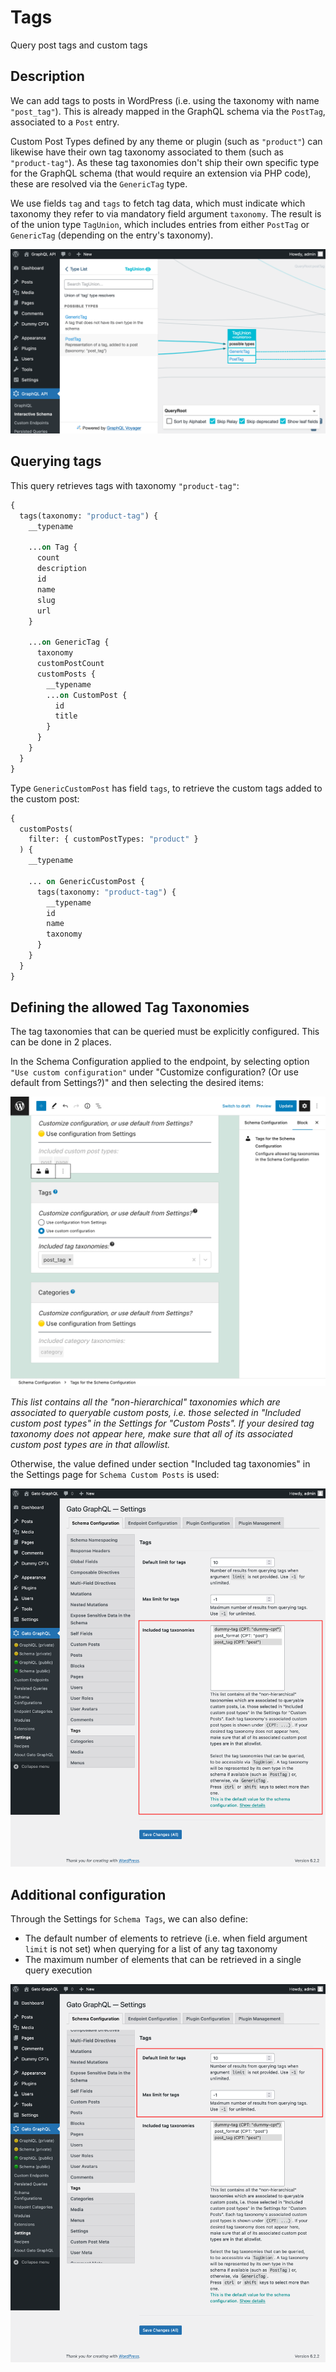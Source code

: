 # Tags

Query post tags and custom tags

## Description

We can add tags to posts in WordPress (i.e. using the taxonomy with name `"post_tag"`). This is already mapped in the GraphQL schema via the `PostTag`, associated to a `Post` entry.

Custom Post Types defined by any theme or plugin (such as `"product"`) can likewise have their own tag taxonomy associated to them (such as `"product-tag"`). As these tag taxonomies don't ship their own specific type for the GraphQL schema (that would require an extension via PHP code), these are resolved via the `GenericTag` type.

We use fields `tag` and `tags` to fetch tag data, which must indicate which taxonomy they refer to via mandatory field argument `taxonomy`. The result is of the union type `TagUnion`, which includes entries from either `PostTag` or `GenericTag` (depending on the entry's taxonomy).

![TagUnion type in the Interactive Schema](../../images/interactive-schema-tag-union.png "TagUnion type in the Interactive Schema")

## Querying tags

This query retrieves tags with taxonomy `"product-tag"`:

```graphql
{
  tags(taxonomy: "product-tag") {
    __typename

    ...on Tag {
      count
      description
      id
      name
      slug
      url
    }
    
    ...on GenericTag {
      taxonomy   
      customPostCount
      customPosts {
        __typename
        ...on CustomPost {
          id
          title
        }
      }
    }
  }
}
```

Type `GenericCustomPost` has field `tags`, to retrieve the custom tags added to the custom post:

```graphql
{
  customPosts(
    filter: { customPostTypes: "product" }
  ) {
    __typename

    ... on GenericCustomPost {
      tags(taxonomy: "product-tag") {
        __typename
        id
        name
        taxonomy
      }
    }
  }
}
```

## Defining the allowed Tag Taxonomies

The tag taxonomies that can be queried must be explicitly configured. This can be done in 2 places.

In the Schema Configuration applied to the endpoint, by selecting option `"Use custom configuration"` under "Customize configuration? (Or use default from Settings?)" and then selecting the desired items:

![Selecting the allowed tag taxonomies in the Schema Configuration](../../images/tags-schema-configuration-queryable-taxonomies.png "Selecting the allowed tag taxonomies in the Schema Configuration")

_This list contains all the "non-hierarchical" taxonomies which are associated to queryable custom posts, i.e. those selected in "Included custom post types" in the Settings for "Custom Posts". If your desired tag taxonomy does not appear here, make sure that all of its associated custom post types are in that allowlist._

Otherwise, the value defined under section "Included tag taxonomies" in the Settings page for `Schema Custom Posts` is used:

<div class="img-width-1024" markdown=1>

![Selecting the allowed tag taxonomies in the Settings](../../images/tags-settings-queryable-taxonomies.png "Selecting the allowed tag taxonomies in the Settings")

</div>

## Additional configuration

Through the Settings for `Schema Tags`, we can also define:

- The default number of elements to retrieve (i.e. when field argument `limit` is not set) when querying for a list of any tag taxonomy
- The maximum number of elements that can be retrieved in a single query execution

<div class="img-width-1024" markdown=1>

![Settings for Tag limits](../../images/settings-tags-limits.png "Settings for Tag limits")

</div>

